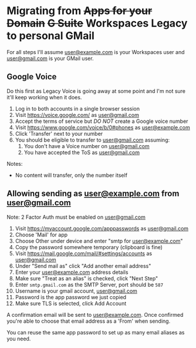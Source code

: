 # Migrating from ~~Apps for your Domain~~ ~~G Suite~~ Workspaces Legacy to personal GMail

For all steps I'll assume user@example.com is your Workspaces user and user@gmail.com is your GMail user.

## Google Voice

Do this first as Legacy Voice is going away at some point and I'm not sure it'll keep working when it does.

1. Log in to both accounts in a single browser session
1. Visit https://voice.google.com/ as user@gmail.com
1. Accept the terms of service but _DO NOT_ create a Google voice number
1. Visit https://www.google.com/voice/b/0#phones as user@example.com
1. Click 'Transfer' next to your number
1. You should be eligible to transfer to user@gmail.com assuming:
    1. You don't have a Voice number on user@gmail.com
    1. You have accepted the ToS as user@gmail.com

Notes:

* No content will transfer, only the number itself

## Allowing sending as user@example.com from user@gmail.com

Note: 2 Factor Auth must be enabled on user@gmail.com

1. Visit https://myaccount.google.com/apppasswords as user@gmail.com
1. Choose 'Mail' for app
1. Choose Other under device and enter "smtp for user@example.com"
1. Copy the password somewhere temporary (clipboard is fine)
1. Visit https://mail.google.com/mail/#settings/accounts as user@gmail.com
1. Under "Send mail as" click "Add another email address"
1. Enter your user@example.com address details
1. Make sure "Treat as an alias" is checked, click "Next Step"
1. Enter `smtp.gmail.com` as the SMTP Server, port should be `587`
1. Username is your gmail account, user@gmail.com
1. Password is the app password we just copied
1. Make sure TLS is selected, click Add Account

A confirmation email will be sent to user@example.com.
Once confirmed you're able to choose that email address as a 'From' when sending.

You can reuse the same app password to set up as many email aliases as you need.
